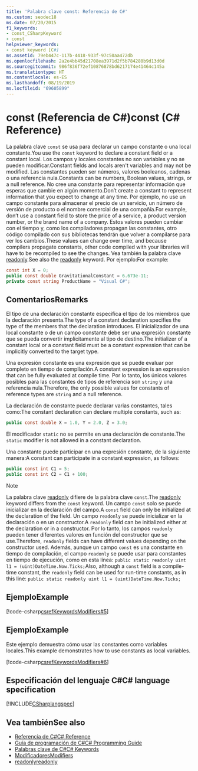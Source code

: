 ```yaml
---
title: 'Palabra clave const: Referencia de C#'
ms.custom: seodec18
ms.date: 07/20/2015
f1_keywords:
- const_CSharpKeyword
- const
helpviewer_keywords:
- const keyword [C#]
ms.assetid: 79eb447c-117b-4418-933f-97c50aa472db
ms.openlocfilehash: 2a2e4bb45d21708ea3971d2f5b784280b9d13d0d
ms.sourcegitcommit: 986f836f72ef10876878bd6217174e41464c145a
ms.translationtype: HT
ms.contentlocale: es-ES
ms.lasthandoff: 08/19/2019
ms.locfileid: "69605899"
---
```

# <a name="const-c-reference"></a><span data-ttu-id="caac1-102">const (Referencia de C#)</span><span class="sxs-lookup"><span data-stu-id="caac1-102">const (C# Reference)</span></span>

<span data-ttu-id="caac1-103">La palabra clave `const` se usa para declarar un campo constante o una local constante.</span><span class="sxs-lookup"><span data-stu-id="caac1-103">You use the `const` keyword to declare a constant field or a constant local.</span></span> <span data-ttu-id="caac1-104">Los campos y locales constantes no son variables y no se pueden modificar.</span><span class="sxs-lookup"><span data-stu-id="caac1-104">Constant fields and locals aren't variables and may not be modified.</span></span> <span data-ttu-id="caac1-105">Las constantes pueden ser números, valores booleanos, cadenas o una referencia nula.</span><span class="sxs-lookup"><span data-stu-id="caac1-105">Constants can be numbers, Boolean values, strings, or a null reference.</span></span> <span data-ttu-id="caac1-106">No cree una constante para representar información que esperas que cambie en algún momento.</span><span class="sxs-lookup"><span data-stu-id="caac1-106">Don’t create a constant to represent information that you expect to change at any time.</span></span> <span data-ttu-id="caac1-107">Por ejemplo, no use un campo constante para almacenar el precio de un servicio, un número de versión de producto o el nombre comercial de una compañía.</span><span class="sxs-lookup"><span data-stu-id="caac1-107">For example, don’t use a constant field to store the price of a service, a product version number, or the brand name of a company.</span></span> <span data-ttu-id="caac1-108">Estos valores pueden cambiar con el tiempo y, como los compiladores propagan las constantes, otro código compilado con sus bibliotecas tendrán que volver a compilarse para ver los cambios.</span><span class="sxs-lookup"><span data-stu-id="caac1-108">These values can change over time, and because compilers propagate constants, other code compiled with your libraries will have to be recompiled to see the changes.</span></span> <span data-ttu-id="caac1-109">Vea también la palabra clave [readonly](./readonly.md).</span><span class="sxs-lookup"><span data-stu-id="caac1-109">See also the [readonly](./readonly.md) keyword.</span></span> <span data-ttu-id="caac1-110">Por ejemplo:</span><span class="sxs-lookup"><span data-stu-id="caac1-110">For example:</span></span>

```csharp
const int X = 0;
public const double GravitationalConstant = 6.673e-11;
private const string ProductName = "Visual C#";
```

## <a name="remarks"></a><span data-ttu-id="caac1-111">Comentarios</span><span class="sxs-lookup"><span data-stu-id="caac1-111">Remarks</span></span>

<span data-ttu-id="caac1-112">El tipo de una declaración constante especifica el tipo de los miembros que la declaración presenta.</span><span class="sxs-lookup"><span data-stu-id="caac1-112">The type of a constant declaration specifies the type of the members that the declaration introduces.</span></span> <span data-ttu-id="caac1-113">El inicializador de una local constante o de un campo constante debe ser una expresión constante que se pueda convertir implícitamente al tipo de destino.</span><span class="sxs-lookup"><span data-stu-id="caac1-113">The initializer of a constant local or a constant field must be a constant expression that can be implicitly converted to the target type.</span></span>

<span data-ttu-id="caac1-114">Una expresión constante es una expresión que se puede evaluar por completo en tiempo de compilación.</span><span class="sxs-lookup"><span data-stu-id="caac1-114">A constant expression is an expression that can be fully evaluated at compile time.</span></span> <span data-ttu-id="caac1-115">Por lo tanto, los únicos valores posibles para las constantes de tipos de referencia son `string` y una referencia nula.</span><span class="sxs-lookup"><span data-stu-id="caac1-115">Therefore, the only possible values for constants of reference types are `string` and a null reference.</span></span>

<span data-ttu-id="caac1-116">La declaración de constante puede declarar varias constantes, tales como:</span><span class="sxs-lookup"><span data-stu-id="caac1-116">The constant declaration can declare multiple constants, such as:</span></span>

```csharp
public const double X = 1.0, Y = 2.0, Z = 3.0;
```

<span data-ttu-id="caac1-117">El modificador `static` no se permite en una declaración de constante.</span><span class="sxs-lookup"><span data-stu-id="caac1-117">The `static` modifier is not allowed in a constant declaration.</span></span>

<span data-ttu-id="caac1-118">Una constante puede participar en una expresión constante, de la siguiente manera:</span><span class="sxs-lookup"><span data-stu-id="caac1-118">A constant can participate in a constant expression, as follows:</span></span>

```csharp
public const int C1 = 5;
public const int C2 = C1 + 100;
```

> [!NOTE]
> <span data-ttu-id="caac1-119">La palabra clave [readonly](./readonly.md) difiere de la palabra clave `const`.</span><span class="sxs-lookup"><span data-stu-id="caac1-119">The [readonly](./readonly.md) keyword differs from the `const` keyword.</span></span> <span data-ttu-id="caac1-120">Un campo `const` solo se puede inicializar en la declaración del campo.</span><span class="sxs-lookup"><span data-stu-id="caac1-120">A `const` field can only be initialized at the declaration of the field.</span></span> <span data-ttu-id="caac1-121">Un campo `readonly` se puede inicializar en la declaración o en un constructor.</span><span class="sxs-lookup"><span data-stu-id="caac1-121">A `readonly` field can be initialized either at the declaration or in a constructor.</span></span> <span data-ttu-id="caac1-122">Por lo tanto, los campos `readonly` pueden tener diferentes valores en función del constructor que se use.</span><span class="sxs-lookup"><span data-stu-id="caac1-122">Therefore, `readonly` fields can have different values depending on the constructor used.</span></span> <span data-ttu-id="caac1-123">Además, aunque un campo `const` es una constante en tiempo de compilación, el campo `readonly` se puede usar para constantes en tiempo de ejecución, como en esta línea: `public static readonly uint l1 = (uint)DateTime.Now.Ticks;`</span><span class="sxs-lookup"><span data-stu-id="caac1-123">Also, although a `const` field is a compile-time constant, the `readonly` field can be used for run-time constants, as in this line: `public static readonly uint l1 = (uint)DateTime.Now.Ticks;`</span></span>

## <a name="example"></a><span data-ttu-id="caac1-124">Ejemplo</span><span class="sxs-lookup"><span data-stu-id="caac1-124">Example</span></span>

[!code-csharp[csrefKeywordsModifiers#5](~/samples/snippets/csharp/VS_Snippets_VBCSharp/csrefKeywordsModifiers/CS/csrefKeywordsModifiers.cs#5)]

## <a name="example"></a><span data-ttu-id="caac1-125">Ejemplo</span><span class="sxs-lookup"><span data-stu-id="caac1-125">Example</span></span>

<span data-ttu-id="caac1-126">Este ejemplo demuestra cómo usar las constantes como variables locales.</span><span class="sxs-lookup"><span data-stu-id="caac1-126">This example demonstrates how to use constants as local variables.</span></span>

[!code-csharp[csrefKeywordsModifiers#6](~/samples/snippets/csharp/VS_Snippets_VBCSharp/csrefKeywordsModifiers/CS/csrefKeywordsModifiers.cs#6)]

## <a name="c-language-specification"></a><span data-ttu-id="caac1-127">Especificación del lenguaje C#</span><span class="sxs-lookup"><span data-stu-id="caac1-127">C# language specification</span></span>

[!INCLUDE[CSharplangspec](~/includes/csharplangspec-md.md)]

## <a name="see-also"></a><span data-ttu-id="caac1-128">Vea también</span><span class="sxs-lookup"><span data-stu-id="caac1-128">See also</span></span>

- [<span data-ttu-id="caac1-129">Referencia de C#</span><span class="sxs-lookup"><span data-stu-id="caac1-129">C# Reference</span></span>](../index.md)
- [<span data-ttu-id="caac1-130">Guía de programación de C#</span><span class="sxs-lookup"><span data-stu-id="caac1-130">C# Programming Guide</span></span>](../../programming-guide/index.md)
- [<span data-ttu-id="caac1-131">Palabras clave de C#</span><span class="sxs-lookup"><span data-stu-id="caac1-131">C# Keywords</span></span>](./index.md)
- [<span data-ttu-id="caac1-132">Modificadores</span><span class="sxs-lookup"><span data-stu-id="caac1-132">Modifiers</span></span>](./modifiers.md)
- [<span data-ttu-id="caac1-133">readonly</span><span class="sxs-lookup"><span data-stu-id="caac1-133">readonly</span></span>](./readonly.md)
